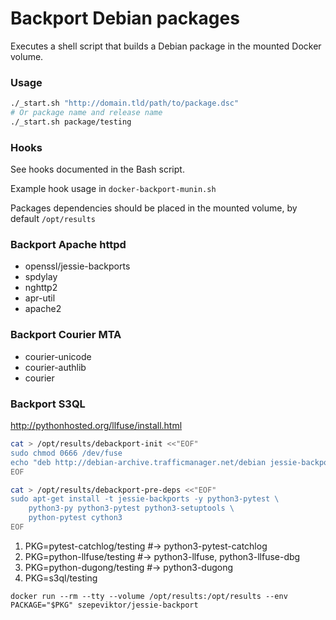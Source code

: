 # Backport Debian packages

Executes a shell script that builds a Debian package in the mounted Docker volume.

### Usage

```bash
./_start.sh "http://domain.tld/path/to/package.dsc"
# Or package name and release name
./_start.sh package/testing
```

### Hooks

See hooks documented in the Bash script.

Example hook usage in `docker-backport-munin.sh`

Packages dependencies should be placed in the mounted volume, by default `/opt/results`

### Backport Apache httpd

- openssl/jessie-backports
- spdylay
- nghttp2
- apr-util
- apache2

### Backport Courier MTA

- courier-unicode
- courier-authlib
- courier

### Backport S3QL

http://pythonhosted.org/llfuse/install.html

```bash
cat > /opt/results/debackport-init <<"EOF"
sudo chmod 0666 /dev/fuse
echo "deb http://debian-archive.trafficmanager.net/debian jessie-backports main" | sudo tee /etc/apt/sources.list.d/jessie-backports.list
EOF

cat > /opt/results/debackport-pre-deps <<"EOF"
sudo apt-get install -t jessie-backports -y python3-pytest \
    python3-py python3-pytest python3-setuptools \
    python-pytest cython3
EOF
```

1. PKG=pytest-catchlog/testing #-> python3-pytest-catchlog
1. PKG=python-llfuse/testing #-> python3-llfuse, python3-llfuse-dbg
1. PKG=python-dugong/testing #-> python3-dugong
1. PKG=s3ql/testing

`docker run --rm --tty --volume /opt/results:/opt/results --env PACKAGE="$PKG" szepeviktor/jessie-backport`
